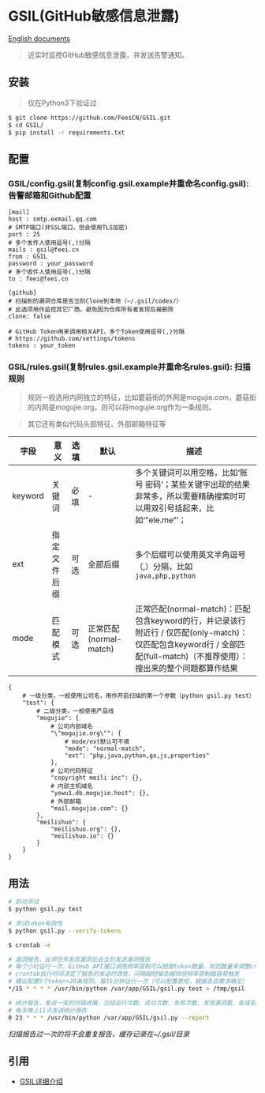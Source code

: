 # GSIL(GitHub敏感信息泄露)

[English documents](https://github.com/FeeiCN/GSIL/blob/master/README.md)

> 近实时监控GitHub敏感信息泄露，并发送告警通知。

## 安装

> 仅在Python3下验证过

```bash
$ git clone https://github.com/FeeiCN/GSIL.git
$ cd GSIL/
$ pip install -r requirements.txt
```

## 配置

### GSIL/config.gsil(复制config.gsil.example并重命名config.gsil): 告警邮箱和Github配置

```
[mail]
host : smtp.exmail.qq.com
# SMTP端口(非SSL端口，但会使用TLS加密)
port : 25
# 多个发件人使用逗号(,)分隔
mails : gsil@feei.cn
from : GSIL
password : your_password
# 多个收件人使用逗号(,)分隔
to : feei@feei.cn

[github]
# 扫描到的漏洞仓库是否立刻Clone到本地（~/.gsil/codes/）
# 此选项用作监控其它厂商，避免因为仓库所有者发现后被删除
clone: false

# GitHub Token用来调用相关API，多个Token使用逗号(,)分隔
# https://github.com/settings/tokens
tokens : your_token
```

### GSIL/rules.gsil(复制rules.gsil.example并重命名rules.gsil): 扫描规则

> 规则一般选用内网独立的特征，比如蘑菇街的外网是mogujie.com，蘑菇街的内网是mogujie.org，则可以将mogujie.org作为一条规则。

> 其它还有类似代码头部特征、外部邮箱特征等

| 字段 | 意义 | 选填 | 默认 | 描述 |
| --- | --- | --- | --- | --- |
| keyword | 关键词 | 必填 | - | 多个关键词可以用空格，比如‘账号 密码’；某些关键字出现的结果非常多，所以需要精确搜索时可以用双引号括起来，比如‘”ele.me“’；|
| ext | 指定文件后缀 | 可选 | 全部后缀 | 多个后缀可以使用英文半角逗号（,）分隔，比如`java,php,python` |
| mode |  匹配模式 | 可选 | 正常匹配(normal-match) | 正常匹配(normal-match)：匹配包含keyword的行，并记录该行附近行 / 仅匹配(only-match)：仅匹配包含keyword行 / 全部匹配(full-match)（不推荐使用）：搜出来的整个问题都算作结果 |

```
{
    # 一级分类，一般使用公司名，用作开启扫描的第一个参数（python gsil.py test）
    "test": {
        # 二级分类，一般使用产品线
        "mogujie": {
            # 公司内部域名
            "\"mogujie.org\"": {
                # mode/ext默认可不填
                "mode": "normal-match",
                "ext": "php,java,python,go,js,properties"
            },
            # 公司代码特征
            "copyright meili inc": {},
            # 内部主机域名
            "yewu1.db.mogujie.host": {},
            # 外部邮箱
            "mail.mogujie.com": {}
        },
        "meilishuo": {
            "meilishuo.org": {},
            "meilishuo.io": {}
        }
    }
}
```

## 用法

```bash
# 启动测试
$ python gsil.py test

# 测试token有效性
$ python gsil.py --verify-tokens
```

```bash
$ crontab -e

# 漏洞报告，此项任务发现漏洞后会立刻发送漏洞报告
# 每个小时运行一次，GitHub API接口调用频率限制可以根据token数量、规则数量来调整crontab频率实现，若觉得麻烦可简单配置多个token来实现。
# crontab执行时间决定了报告的发送时效性，间隔越短报告越快但频率限制越容易触发
# 建议配置5个token+20条规则，每15分钟运行一次（可以配置更短，根据各自需求确定）
*/15 * * * * /usr/bin/python /var/app/GSIL/gsil.py test > /tmp/gsil

# 统计报告，发送一天的扫描进展，包括运行次数、成功次数、失败次数、发现漏洞数、各域名状况、异常等等
# 每天晚上11点发送统计报告
0 23 * * * /usr/bin/python /var/app/GSIL/gsil.py --report
```
*扫描报告过一次的将不会重复报告，缓存记录在~/.gsil/目录*

## 引用
- [GSIL详细介绍](http://feei.cn/gsil)
